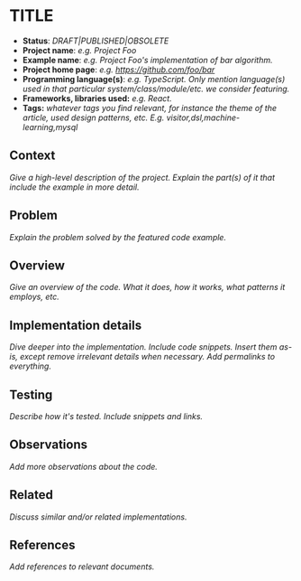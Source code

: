 
# TITLE

* **Status**: *DRAFT|PUBLISHED|OBSOLETE*
* **Project name**: *e.g. Project Foo*
* **Example name**: *e.g. Project Foo's implementation of bar algorithm.*
* **Project home page**: *e.g. https://github.com/foo/bar*
* **Programming language(s)**: *e.g. TypeScript. Only mention language(s) used in that particular system/class/module/etc. we consider featuring.*
* **Frameworks, libraries used:** *e.g. React.*
* **Tags:** *whatever tags you find relevant, for instance the theme of the article, used design patterns, etc. E.g. visitor,dsl,machine-learning,mysql*

## Context

*Give a high-level description of the project. Explain the part(s) of it that include the example in more detail.*

## Problem

*Explain the problem solved by the featured code example.*

## Overview

*Give an overview of the code. What it does, how it works, what patterns it employs, etc.*

## Implementation details

*Dive deeper into the implementation. Include code snippets. Insert them as-is, except remove irrelevant details when necessary. Add permalinks to everything.*

## Testing

*Describe how it's tested. Include snippets and links.*

## Observations

*Add more observations about the code.*

## Related

*Discuss similar and/or related implementations.*

## References

*Add references to relevant documents.*
